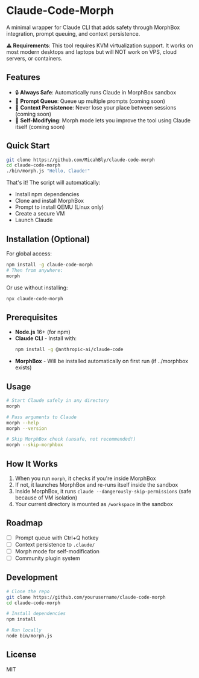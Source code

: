 # Claude-Code-Morph

A minimal wrapper for Claude CLI that adds safety through MorphBox integration, prompt queuing, and context persistence.

**⚠️ Requirements**: This tool requires KVM virtualization support. It works on most modern desktops and laptops but will NOT work on VPS, cloud servers, or containers.

## Features

- 🔒 **Always Safe**: Automatically runs Claude in MorphBox sandbox
- 📝 **Prompt Queue**: Queue up multiple prompts (coming soon)
- 💾 **Context Persistence**: Never lose your place between sessions (coming soon)
- 🔄 **Self-Modifying**: Morph mode lets you improve the tool using Claude itself (coming soon)

## Quick Start

```bash
git clone https://github.com/MicahBly/claude-code-morph
cd claude-code-morph
./bin/morph.js "Hello, Claude!"
```

That's it! The script will automatically:
- Install npm dependencies
- Clone and install MorphBox
- Prompt to install QEMU (Linux only)
- Create a secure VM
- Launch Claude

## Installation (Optional)

For global access:
```bash
npm install -g claude-code-morph
# Then from anywhere:
morph
```

Or use without installing:
```bash
npx claude-code-morph
```

## Prerequisites

- **Node.js** 16+ (for npm)
- **Claude CLI** - Install with:
  ```bash
  npm install -g @anthropic-ai/claude-code
  ```
- **MorphBox** - Will be installed automatically on first run (if ../morphbox exists)

## Usage

```bash
# Start Claude safely in any directory
morph

# Pass arguments to Claude
morph --help
morph --version

# Skip MorphBox check (unsafe, not recommended!)
morph --skip-morphbox
```

## How It Works

1. When you run `morph`, it checks if you're inside MorphBox
2. If not, it launches MorphBox and re-runs itself inside the sandbox
3. Inside MorphBox, it runs `claude --dangerously-skip-permissions` (safe because of VM isolation)
4. Your current directory is mounted as `/workspace` in the sandbox

## Roadmap

- [ ] Prompt queue with Ctrl+Q hotkey
- [ ] Context persistence to `.claude/`
- [ ] Morph mode for self-modification
- [ ] Community plugin system

## Development

```bash
# Clone the repo
git clone https://github.com/yourusername/claude-code-morph
cd claude-code-morph

# Install dependencies
npm install

# Run locally
node bin/morph.js
```

## License

MIT
